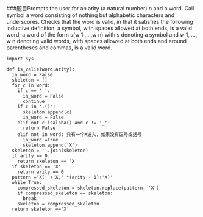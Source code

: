 ###题目Prompts the user for an arity (a natural number) n and a word.
Call symbol a word consisting of nothing but alphabetic characters and underscores.
Checks that the word is valid, in that it satisfies the following inductive definition:
a symbol, with spaces allowed at both ends, is a valid word;
a word of the form s(w 1 ,...,w n) with s denoting a symbol and  w 1, ..., w n
denoting valid words, with spaces allowed at both ends and around parentheses and commas, is a valid word.


    import sys

    def is_valie(word,arity):
      in_word = False
      skeleton = []
      for c in word:
        if c == ' ':
          in_word = False
          continue
        if c in ',()':
          skeleton.append(c)
          in_word = False
        elif not c.isalpha() and c != '_':
          return False
        elif not in_word: 只有一个X进入，如果没有逗号或括号
          in_word =True
          skeleton.append('X')
      skeleton = ''.join(skeleton)
      if arity == 0:
        return skeleton == 'X'
      if skeleton == 'X'
        return arity == 0
      pattern ='X(' +'X,' *(arity - 1)+'X)'
      while True:
        compressed_skeleton = skeleton.replace(pattern, 'X')
        if compressed_skeleton == skeleton:
          break
        skeleton = compressed_skeleton
      return skeleton =='X'
        

